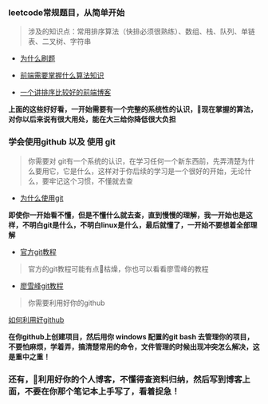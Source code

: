 ### leetcode常规题目，从简单开始
> 涉及的知识点：常用排序算法（快排必须很熟练）、数组、栈、队列、单链表、二叉树、字符串

* [为什么刷题](http://selfboot.cn/2016/07/24/leetcode_guide_why/)

* [前端需要掌握什么算法知识](https://www.jianshu.com/p/4993c9c98646)

* [一个讲排序比较好的前端博客](http://bubkoo.com/archives/)

**上面的这些好好看，一开始需要有一个完整的系统性的认识，现在掌握的算法，对你以后来说有很大用处，能在大三给你降低很大负担**

### 学会使用github 以及 使用 git
> 你需要对 git有一个系统的认识，在学习任何一个新东西前，先弄清楚为什么要用它，它是什么，这样对于你后续的学习是一个很好的开始，无论什么，要牢记这个习惯，不懂就去查

* [为什么使用git](https://www.git-tower.com/learn/git/ebook/cn/command-line/appendix/why-git)

**即使你一开始看不懂，但是不懂什么就去查，直到慢慢的理解，我一开始也是这样，不明白git是什么，不明白linux是什么，最后就懂了，一开始不要想着全部理解**

* [官方git教程](https://git-scm.com/book/zh/v2)

> 官方的git教程可能有点枯燥，你也可以看看廖雪峰的教程

* [廖雪峰git教程](https://www.liaoxuefeng.com/wiki/0013739516305929606dd18361248578c67b8067c8c017b000)

> 你需要利用好你的github

[如何利用好github](https://www.zhihu.com/question/20070065)

**在你github上创建项目，然后用你 windows 配置的git bash 去管理你的项目，不要怕麻烦，学着弄，搞清楚常用的命令，文件管理的时候出现冲突怎么解决，这是重中之重！**

### 还有，利用好你的个人博客，不懂得查资料归纳，然后写到博客上面，不要在你那个笔记本上手写了，看着捉急！